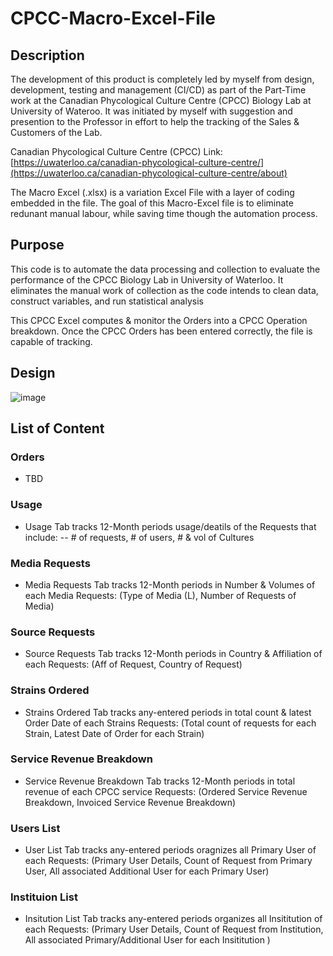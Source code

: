 # CPCC-Macro-Excel-File

## Description
The development of this product is completely led by myself from design, development, testing and management (CI/CD) as part of the Part-Time work at the Canadian Phycological Culture Centre (CPCC) Biology Lab at University of Wateroo. 
It was initiated by myself with suggestion and presention to the Professor in effort to help the tracking of the Sales & Customers of the Lab. 

Canadian Phycological Culture Centre (CPCC) Link: [https://uwaterloo.ca/canadian-phycological-culture-centre/](https://uwaterloo.ca/canadian-phycological-culture-centre/about)

The Macro Excel (.xlsx) is a variation Excel File with a layer of coding embedded in the file. 
The goal of this Macro-Excel file is to eliminate redunant manual labour, while saving time though the automation process. 

## Purpose
This code is to automate the data processing and collection to evaluate the performance of the CPCC Biology Lab in University of Waterloo. 
It eliminates the manual work of collection as the code intends to clean data, construct variables, and run statistical analysis

This CPCC Excel computes & monitor the Orders into a CPCC Operation breakdown. Once the CPCC Orders has been entered correctly, the file is capable of tracking. 

## Design
![image](https://github.com/andykimstar/CPCC-Excel-Automation-Tool/assets/113536228/d2acc607-bdfe-4422-ac5c-c38f5962a732)


## List of Content

### Orders
* TBD

### Usage
* Usage Tab tracks 12-Month periods usage/deatils of the Requests that include:
-- # of requests, # of users, # & vol of Cultures

### Media Requests
* Media Requests Tab tracks 12-Month periods in Number & Volumes of each Media Requests: (Type of Media (L), Number of Requests of Media)

### Source Requests
* Source Requests Tab tracks 12-Month periods in Country & Affiliation of each Requests: (Aff of Request, Country of Request)

### Strains Ordered
* Strains Ordered Tab tracks any-entered periods in total count & latest Order Date of each Strains Requests: (Total count of requests for each Strain, Latest Date of Order for each Strain)

### Service Revenue Breakdown
* Service Revenue Breakdown Tab tracks 12-Month periods in total revenue of each CPCC service Requests: (Ordered Service Revenue Breakdown, Invoiced Service Revenue Breakdown)

### Users List
* User List Tab tracks any-entered periods oragnizes all Primary User of each Requests: (Primary User Details, Count of Request from Primary User, All associated Additional User for each Primary User)

### Instituion List
* Insitution List Tab tracks any-entered periods organizes all Insititution of each Requests: (Primary User Details, Count of Request from Institution, All associated Primary/Additional User for each Insititution )



